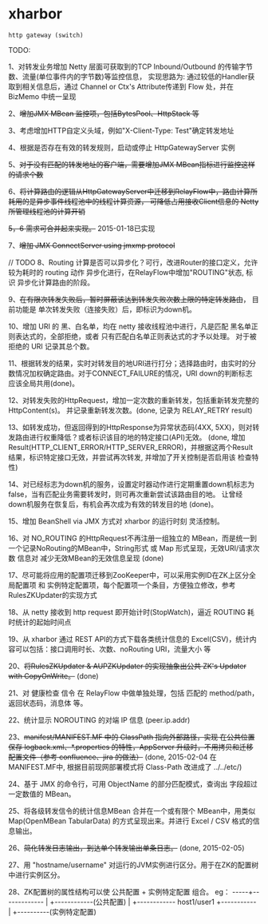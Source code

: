 xharbor
============

    http gateway (switch)

TODO:

  1、对转发业务增加 Netty 层面可获取到的TCP Inbound/Outbound 的传输字节数、流量(单位事件内的字节数)等监控信息，
     实现思路为: 通过较低的Handler获取到相关信息后，通过 Channel or Ctx's Attribute传递到 Flow 处，并在 BizMemo 中统一呈现

  2、~~增加JMX MBean 监控项，包括BytesPool、HttpStack 等~~

  3、考虑增加HTTP自定义头域，例如"X-Client-Type: Test"确定转发地址

  4、根据是否存在有效的转发规则，启动或停止 HttpGatewayServer 实例

  5、~~对于没有匹配的转发地址的客户端，需要增加JMX MBean指标进行监控这样的请求个数~~ 
  
  6、~~将计算路由的逻辑从HttpGatewayServer中迁移到RelayFlow中，路由计算所耗用的是异步事件线程池中的线程计算资源，
    可降低占用接收Client信息的 Netty 所管理线程池的计算开销~~
    
  ~~5，6 需求可合并起来实现。~~ 2015-01-18已实现

  7、~~增加 JMX ConnectServer using jmxmp protocol~~
  
  // TODO
  8、Routing 计算是否可以异步化？可行，改进Router的接口定义，允许较为耗时的 routing 动作 异步化进行，在RelayFlow中增加"ROUTING"状态, 
    标识 异步化计算路由的阶段。
  
  9、~~在有限次转发失败后，暂时屏蔽该达到转发失败次数上限的特定转发路由~~， 目前功能是 单次转发失败（连接失败）后，即标识为down机。
  
  10、增加 URI 的 黑、白名单，均在 netty 接收线程池中进行，凡是匹配 黑名单正则表达式的，全部拒绝，或者 只有匹配白名单正则表达式的才予以处理。
      对于被拒绝的 URI 记录其总个数。

  11、根据转发的结果，实时对转发目的地URI进行打分；选择路由时，由实时的分数情况加权确定路由。对于CONNECT_FAILURE的情况，URI down的判断标志
      应该全局共用(done)。
    
  12、对转发失败的HttpRequest，增加一定次数的重新转发，包括重新转发完整的HttpContent(s)。 并记录重新转发次数。(done, 记录为 RELAY_RETRY result)
  
  13、如转发成功，但返回得到的HttpResponse为异常状态码(4XX, 5XX)，则对转发路由进行权重降低？或者标识该目的地的特定接口(API)无效。
      (done, 增加 Result(HTTP_CLIENT_ERROR/HTTP_SERVER_ERROR)，并根据这两个Result结果，标识特定接口无效，并尝试再次转发,
      并增加了开关控制是否启用该 检查特性)
  
  14、对已经标志为down机的服务，设置定时器动作进行定期重置down机标志为false，当有匹配业务需要转发时，则可再次重新尝试该路由目的地。
      让曾经down机服务在恢复后，有机会再次成为有效的转发目的地 (done)。
      
  15、增加 BeanShell via JMX 方式对 xharbor 的运行时刻 灵活控制。 
  
  16、对 NO_ROUTING 的HttpRequest不再注册一组独立的 MBean，而是统一到一个记录NoRouting的MBean中，String形式 或 Map 形式呈现，无效URI/请求次数 信息对
     减少无效MBean的无效信息呈现 (done)
     
  17、尽可能将应用的配置项迁移到ZooKeeper中，可以采用实例ID在ZK上区分全局配置项 和 实例特定配置项，每个配置项一个条目，方便独立修改，参考
     RulesZKUpdater的实现方式
     
  18、从 netty 接收到 http request 即开始计时(StopWatch)，逼近 ROUTING 耗时统计的起始时间点
  
  19、从 xharbor 通过 REST API的方式下载各类统计信息的 Excel(CSV)，统计内容可以包括：接口调用时长、次数、noRouting URI，流量大小 等
  
  20、~~将RulesZKUpdater & AUPZKUpdater 的实现抽象出公共 ZK's Updater with CopyOnWrite。~~ (done)
  
  21、对 健康检查 信令 在 RelayFlow 中做单独处理，包括 匹配的 method/path，返回状态码，消息体 等。
  
  22、统计显示 NOROUTING 的对端 IP 信息 (peer.ip.addr)
  
  23、~~manifest/MANIFEST.MF 中的 ClassPath 指向外部路径，实现 在公共位置 保存 logback.xml、*.properties 的特性，AppServer 升级时，不用拷贝和迁移
      配置文件（参考 confluence、jira 的做法）~~ (done, 2015-02-04 在 MANIFEST.MF中, 根据目前现网部署模式将 Class-Path 改进成了 ../../etc/) 
      
  24、基于 JMX 的命令行，可用 ObjectName 的部分匹配模式，查询出 字段超过一定数值的 MBean。
  
  25、将各级转发信令的统计信息MBean 合并在一个或有限个 MBean中，用类似 Map(OpenMBean TabularData) 的方式呈现出来。并进行 Excel / CSV 格式的信息输出。
  
  26、~~简化转发日志输出，到达单个转发输出单条日志。~~ (done, 2015-02-05)
  
  27、用 "hostname/username" 对运行的JVM实例进行区分。用于在ZK的配置树中进行实例区分。
  
  28、ZK配置树的属性结构可以使 公共配置 + 实例特定配置 组合。 eg：
       -----+-------------
            |
            +------------(公共配置)
            |
            +------------ host1/user1 +-----------
                                      |
                                      +----------(实例特定配置)
